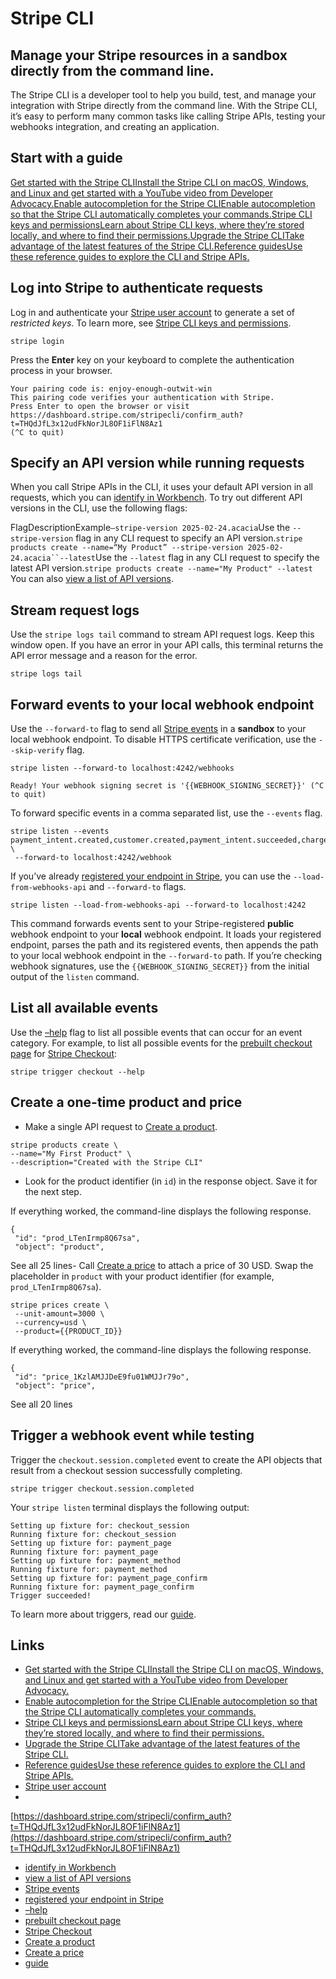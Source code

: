 # Stripe CLI

## Manage your Stripe resources in a sandbox directly from the command line.

The Stripe CLI is a developer tool to help you build, test, and manage your
integration with Stripe directly from the command line. With the Stripe CLI,
it’s easy to perform many common tasks like calling Stripe APIs, testing your
webhooks integration, and creating an application.

## Start with a guide

[Get started with the Stripe CLIInstall the Stripe CLI on macOS, Windows, and
Linux and get started with a YouTube video from Developer
Advocacy.](https://docs.stripe.com/stripe-cli)[Enable autocompletion for the
Stripe CLIEnable autocompletion so that the Stripe CLI automatically completes
your commands.](https://docs.stripe.com/stripe-cli/autocomplete)[Stripe CLI keys
and permissionsLearn about Stripe CLI keys, where they’re stored locally, and
where to find their
permissions.](https://docs.stripe.com/stripe-cli/keys)[Upgrade the Stripe
CLITake advantage of the latest features of the Stripe
CLI.](https://docs.stripe.com/stripe-cli/upgrade)[Reference guidesUse these
reference guides to explore the CLI and Stripe
APIs.](https://docs.stripe.com/stripe-cli/reference)
## Log into Stripe to authenticate requests

Log in and authenticate your [Stripe user
account](https://docs.stripe.com/get-started/account/activate) to generate a set
of *restricted keys*. To learn more, see [Stripe CLI keys and
permissions](https://docs.stripe.com/stripe-cli/keys).

```
stripe login
```

Press the **Enter** key on your keyboard to complete the authentication process
in your browser.

```
Your pairing code is: enjoy-enough-outwit-win
This pairing code verifies your authentication with Stripe.
Press Enter to open the browser or visit
https://dashboard.stripe.com/stripecli/confirm_auth?t=THQdJfL3x12udFkNorJL8OF1iFlN8Az1
(^C to quit)
```

## Specify an API version while running requests

When you call Stripe APIs in the CLI, it uses your default API version in all
requests, which you can [identify in
Workbench](https://docs.stripe.com/workbench/guides#view-api-versions). To try
out different API versions in the CLI, use the following flags:

FlagDescriptionExample`–stripe-version 2025-02-24.acacia`Use the
`--stripe-version` flag in any CLI request to specify an API version.`stripe
products create --name=“My Product” --stripe-version
2025-02-24.acacia``--latest`Use the `--latest` flag in any CLI request to
specify the latest API version.`stripe products create --name="My Product"
--latest`
You can also [view a list of API
versions](https://docs.stripe.com/upgrades#api-versions).

## Stream request logs

Use the `stripe logs tail` command to stream API request logs. Keep this window
open. If you have an error in your API calls, this terminal returns the API
error message and a reason for the error.

```
stripe logs tail
```

## Forward events to your local webhook endpoint

Use the `--forward-to` flag to send all [Stripe
events](https://docs.stripe.com/cli/trigger#trigger-event) in a **sandbox** to
your local webhook endpoint. To disable HTTPS certificate verification, use the
`--skip-verify` flag.

```
stripe listen --forward-to localhost:4242/webhooks
```

```
Ready! Your webhook signing secret is '{{WEBHOOK_SIGNING_SECRET}}' (^C to quit)
```

To forward specific events in a comma separated list, use the `--events` flag.

```
stripe listen --events
payment_intent.created,customer.created,payment_intent.succeeded,charge.succeeded,checkout.session.completed,charge.failed
\
 --forward-to localhost:4242/webhook
```

If you’ve already [registered your endpoint in
Stripe](https://docs.stripe.com/webhooks#register-webhook), you can use the
`--load-from-webhooks-api` and `--forward-to` flags.

```
stripe listen --load-from-webhooks-api --forward-to localhost:4242
```

This command forwards events sent to your Stripe-registered **public** webhook
endpoint to your **local** webhook endpoint. It loads your registered endpoint,
parses the path and its registered events, then appends the path to your local
webhook endpoint in the `--forward-to` path. If you’re checking webhook
signatures, use the `{{WEBHOOK_SIGNING_SECRET}}` from the initial output of the
`listen` command.

## List all available events

Use the [–help](https://docs.stripe.com/cli/help) flag to list all possible
events that can occur for an event category. For example, to list all possible
events for the [prebuilt checkout
page](https://docs.stripe.com/checkout/quickstart) for [Stripe
Checkout](https://docs.stripe.com/payments/checkout):

```
stripe trigger checkout --help
```

## Create a one-time product and price

- Make a single API request to [Create a
product](https://docs.stripe.com/api/products/create).

```
stripe products create \
--name="My First Product" \
--description="Created with the Stripe CLI"
```

- Look for the product identifier (in `id`) in the response object. Save it for
the next step.

If everything worked, the command-line displays the following response.

```
{
 "id": "prod_LTenIrmp8Q67sa",
 "object": "product",
```

See all 25 lines- Call [Create a
price](https://docs.stripe.com/api/prices/create) to attach a price of 30 USD.
Swap the placeholder in `product` with your product identifier (for example,
`prod_LTenIrmp8Q67sa`).

```
stripe prices create \
 --unit-amount=3000 \
 --currency=usd \
 --product={{PRODUCT_ID}}
```

If everything worked, the command-line displays the following response.

```
{
 "id": "price_1KzlAMJJDeE9fu01WMJJr79o",
 "object": "price",
```

See all 20 lines
## Trigger a webhook event while testing

Trigger the `checkout.session.completed` event to create the API objects that
result from a checkout session successfully completing.

```
stripe trigger checkout.session.completed
```

Your `stripe listen` terminal displays the following output:

```
Setting up fixture for: checkout_session
Running fixture for: checkout_session
Setting up fixture for: payment_page
Running fixture for: payment_page
Setting up fixture for: payment_method
Running fixture for: payment_method
Setting up fixture for: payment_page_confirm
Running fixture for: payment_page_confirm
Trigger succeeded!
```

To learn more about triggers, read our
[guide](https://docs.stripe.com/stripe-cli/triggers).

## Links

- [Get started with the Stripe CLIInstall the Stripe CLI on macOS, Windows, and
Linux and get started with a YouTube video from Developer
Advocacy.](https://docs.stripe.com/stripe-cli)
- [Enable autocompletion for the Stripe CLIEnable autocompletion so that the
Stripe CLI automatically completes your
commands.](https://docs.stripe.com/stripe-cli/autocomplete)
- [Stripe CLI keys and permissionsLearn about Stripe CLI keys, where they’re
stored locally, and where to find their
permissions.](https://docs.stripe.com/stripe-cli/keys)
- [Upgrade the Stripe CLITake advantage of the latest features of the Stripe
CLI.](https://docs.stripe.com/stripe-cli/upgrade)
- [Reference guidesUse these reference guides to explore the CLI and Stripe
APIs.](https://docs.stripe.com/stripe-cli/reference)
- [Stripe user account](https://docs.stripe.com/get-started/account/activate)
-
[https://dashboard.stripe.com/stripecli/confirm_auth?t=THQdJfL3x12udFkNorJL8OF1iFlN8Az1](https://dashboard.stripe.com/stripecli/confirm_auth?t=THQdJfL3x12udFkNorJL8OF1iFlN8Az1)
- [identify in
Workbench](https://docs.stripe.com/workbench/guides#view-api-versions)
- [view a list of API versions](https://docs.stripe.com/upgrades#api-versions)
- [Stripe events](https://docs.stripe.com/cli/trigger#trigger-event)
- [registered your endpoint in
Stripe](https://docs.stripe.com/webhooks#register-webhook)
- [–help](https://docs.stripe.com/cli/help)
- [prebuilt checkout page](https://docs.stripe.com/checkout/quickstart)
- [Stripe Checkout](https://docs.stripe.com/payments/checkout)
- [Create a product](https://docs.stripe.com/api/products/create)
- [Create a price](https://docs.stripe.com/api/prices/create)
- [guide](https://docs.stripe.com/stripe-cli/triggers)